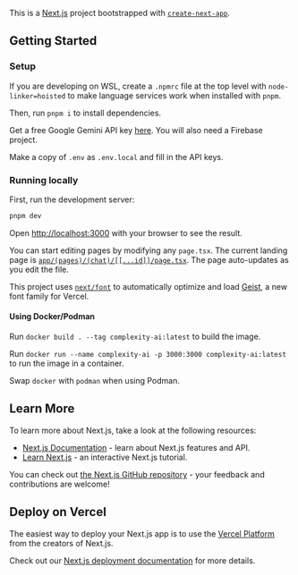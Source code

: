 This is a [Next.js](https://nextjs.org) project bootstrapped with [`create-next-app`](https://nextjs.org/docs/app/api-reference/cli/create-next-app).

## Getting Started

### Setup

If you are developing on WSL, create a `.npmrc` file at the top level with `node-linker=hoisted` to make language services work when installed with `pnpm`.

Then, run `pnpm i` to install dependencies.

Get a free Google Gemini API key [here](https://makersuite.google.com/app/apikey). You will also need a Firebase project.

Make a copy of `.env` as `.env.local` and fill in the API keys.

### Running locally

First, run the development server:

```bash
pnpm dev
```

Open [http://localhost:3000](http://localhost:3000) with your browser to see the result.

You can start editing pages by modifying any `page.tsx`. The current landing page is [`app/(pages)/(chat)/[[...id]]/page.tsx`](app/(pages)/(chat)/[[...id]]/page.tsx). The page auto-updates as you edit the file.

This project uses [`next/font`](https://nextjs.org/docs/app/building-your-application/optimizing/fonts) to automatically optimize and load [Geist](https://vercel.com/font), a new font family for Vercel.

#### Using Docker/Podman

Run `docker build . --tag complexity-ai:latest` to build the image.

Run `docker run --name complexity-ai -p 3000:3000 complexity-ai:latest` to run the image in a container.

Swap `docker` with `podman` when using Podman.

## Learn More

To learn more about Next.js, take a look at the following resources:

- [Next.js Documentation](https://nextjs.org/docs) - learn about Next.js features and API.
- [Learn Next.js](https://nextjs.org/learn) - an interactive Next.js tutorial.

You can check out [the Next.js GitHub repository](https://github.com/vercel/next.js) - your feedback and contributions are welcome!

## Deploy on Vercel

The easiest way to deploy your Next.js app is to use the [Vercel Platform](https://vercel.com/new?utm_medium=default-template&filter=next.js&utm_source=create-next-app&utm_campaign=create-next-app-readme) from the creators of Next.js.

Check out our [Next.js deployment documentation](https://nextjs.org/docs/app/building-your-application/deploying) for more details.
